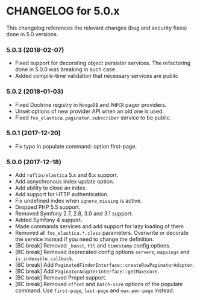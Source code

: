 CHANGELOG for 5.0.x
===================

This changelog references the relevant changes (bug and security fixes) done
in 5.0 versions.

### 5.0.3 (2018-02-07)

* Fixed support for decorating object persister services. The refactoring done in 5.0.0 was breaking in such case.
* Added compile-time validation that necessary services are public

### 5.0.2 (2018-01-03)

* Fixed Doctrine registry in `MongoDB` and `PHPCR` pager providers.
* Unset options of new provider API when an old one is used.
* Fixed `fos_elastica.paginator.subscriber` service to be public.

### 5.0.1 (2017-12-20)

* Fix typo in populate command: option first-page.

### 5.0.0 (2017-12-18)

* Add `ruflin/elastica` 5.x and 6.x support.
* Add asnychronous index update option.
* Add ability to close an index.
* Add support for HTTP authentication.
* Fix undefined index when `ignore_missing` is active.
* Dropped PHP 5.5 support.
* Removed Symfony 2.7, 2.8, 3.0 and 3.1 support.
* Added Symfony 4 support.
* Made commands services and add support for lazy loading of them
* Removed all `fos_elastica.*.class` parameters. Overwrite or decorate the service instead if you
   need to change the definition.
* [BC break] Removed `_boost`, `ttl` and `timestamp` config options.
* [BC break] Removed deprecated config options `servers`, `mappings` and `is_indexable_callback`.
* [BC break] Add `PaginatedFinderInterface::createRawPaginatorAdapter`.
* [BC break] Add `PaginatorAdapterInterface::getMaxScore`.
* [BC break] Removed Propel support.
* [BC break] Removed `offset` and `batch-size` options of the populate command.
    Use `first-page`, `last-page` and `max-per-page` instead.
